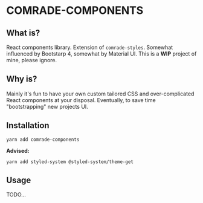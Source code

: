 # COMRADE-COMPONENTS

## What is?

React components library. Extension of `comrade-styles`. Somewhat influenced by Bootstarp 4, somewhat by Material UI. This is a **WIP** project of mine, please ignore.

## Why is?

Mainly it's fun to have your own custom tailored CSS and over-complicated React components at your disposal. Eventually, to save time "bootstrapping" new projects UI.

## Installation

`yarn add comrade-components`

**Advised:**

`yarn add styled-system @styled-system/theme-get`

## Usage

TODO...

